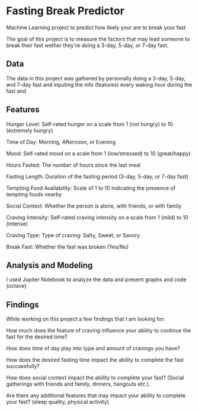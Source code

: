 # Fasting Break Predictor

Machine Learning project to predict how likely your are to break your fast

The goal of this project is to measure the factors that may lead someone to break their fast
wether they're doing a 3-day, 5-day, or 7-day fast. 

## Data

The data in this project was gathered by personally doing a 3-day, 5-day, and 7-day fast and inputing the
info (features) every waking hour during the fast and 

## Features

Hunger Level: Self-rated hunger on a scale from 1 (not hungry) to 10 (extremely hungry)

Time of Day: Morning, Afternoon, or Evening

Mood: Self-rated mood on a scale from 1 (low/stressed) to 10 (great/happy)

Hours Fasted: The number of hours since the last meal

Fasting Length: Duration of the fasting period (3-day, 5-day, or 7-day fast)

Tempting Food Availability: Scale of 1 to 10 indicating the presence of tempting foods nearby

Social Context: Whether the person is alone, with friends, or with family

Craving Intensity: Self-rated craving intensity on a scale from 1 (mild) to 10 (intense)

Craving Type: Type of craving: Salty, Sweet, or Savory

Break Fast: Whether the fast was broken (Yes/No)

## Analysis and Modeling

I used Jupiter Notebook to analyze the data and present graphs and code (octave) 

## Findings

While working on this project a few findings that I am looking for:

How much does the feature of craving influence your ability to continue the fast for the desired time?

How does time of day play into type and amount of cravings you have?

How does the desired fasting time impact the ability to complete the fast succsesfully?

How does social context impact the ability to complete your fast? (Social gatherings with friends and family, dinners, hangouts etc.). 

Are there any additional features that may impact your ability to complete your fast? (sleep quality, physical activity)



